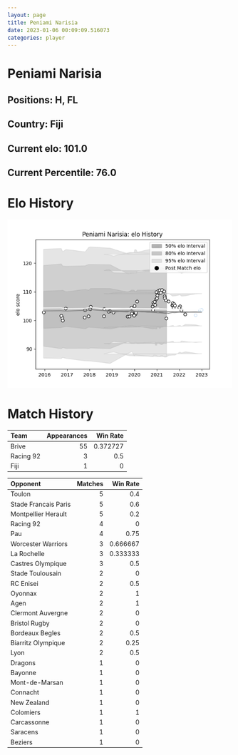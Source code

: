 ```yaml
---  
layout: page  
title: Peniami Narisia  
date: 2023-01-06 00:09:09.516073  
categories: player  
---
```

# Peniami Narisia

## Positions: H, FL

## Country: Fiji

## Current elo: 101.0

## Current Percentile: 76.0

# Elo History


![elo history](history_PeniamiNarisia.png)
# Match History


| Team      |   Appearances |   Win Rate |
|:----------|--------------:|-----------:|
| Brive     |            55 |   0.372727 |
| Racing 92 |             3 |   0.5      |
| Fiji      |             1 |   0        |

| Opponent             |   Matches |   Win Rate |
|:---------------------|----------:|-----------:|
| Toulon               |         5 |   0.4      |
| Stade Francais Paris |         5 |   0.6      |
| Montpellier Herault  |         5 |   0.2      |
| Racing 92            |         4 |   0        |
| Pau                  |         4 |   0.75     |
| Worcester Warriors   |         3 |   0.666667 |
| La Rochelle          |         3 |   0.333333 |
| Castres Olympique    |         3 |   0.5      |
| Stade Toulousain     |         2 |   0        |
| RC Enisei            |         2 |   0.5      |
| Oyonnax              |         2 |   1        |
| Agen                 |         2 |   1        |
| Clermont Auvergne    |         2 |   0        |
| Bristol Rugby        |         2 |   0        |
| Bordeaux Begles      |         2 |   0.5      |
| Biarritz Olympique   |         2 |   0.25     |
| Lyon                 |         2 |   0.5      |
| Dragons              |         1 |   0        |
| Bayonne              |         1 |   0        |
| Mont-de-Marsan       |         1 |   0        |
| Connacht             |         1 |   0        |
| New Zealand          |         1 |   0        |
| Colomiers            |         1 |   1        |
| Carcassonne          |         1 |   0        |
| Saracens             |         1 |   0        |
| Beziers              |         1 |   0        |